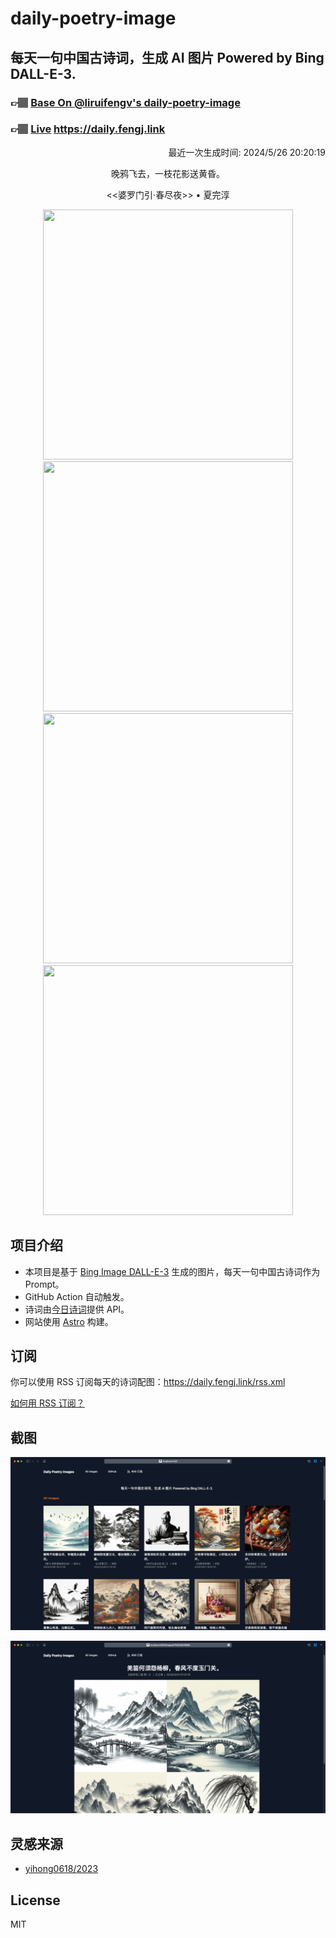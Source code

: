 
# daily-poetry-image

## 每天一句中国古诗词，生成 AI 图片 Powered by Bing DALL-E-3.

### 👉🏽 [Base On @liruifengv's daily-poetry-image](https://github.com/liruifengv/daily-poetry-image)

### 👉🏽 [Live](https://daily.fengj.link) https://daily.fengj.link

<p align="right">
  最近一次生成时间: 2024/5/26 20:20:19
</p>
<p align="center">
晚鸦飞去，一枝花影送黄昏。
</p>
<p align="center">
<<婆罗门引·春尽夜>> • 夏完淳
</p>
<p align="center">
<img src="https://tse2.mm.bing.net/th/id/OIG2.Cp_4K3BcE0kLsUooeDce" height="400" width="400" />
<img src="https://tse1.mm.bing.net/th/id/OIG2.XWn0WRlM5d7jwNC47cZP" height="400" width="400" />
<img src="https://tse3.mm.bing.net/th/id/OIG2.7pjcH14_Zoi8qKzXXO5M" height="400" width="400" />
<img src="https://tse4.mm.bing.net/th/id/OIG2.ifyb8Hh2NBhReYRZywT6" height="400" width="400" />
</p>

## 项目介绍

-   本项目是基于 [Bing Image DALL-E-3](https://www.bing.com/images/create) 生成的图片，每天一句中国古诗词作为 Prompt。
-   GitHub Action 自动触发。
-   诗词由[今日诗词](https://www.jinrishici.com/)提供 API。
-   网站使用 [Astro](https://astro.build) 构建。

## 订阅

你可以使用 RSS 订阅每天的诗词配图：https://daily.fengj.link/rss.xml

[如何用 RSS 订阅？](https://zhuanlan.zhihu.com/p/55026716)

## 截图

![图片列表](./screenshots/Snipaste_2023-12-28_21-00-26.png)

![图片详情](./screenshots/Snipaste_2023-12-28_21-00-53.png)

## 灵感来源

-   [yihong0618/2023](https://github.com/yihong0618/2023)

## License

MIT

